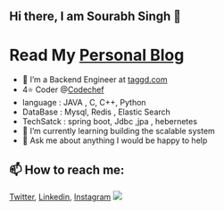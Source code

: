 ## Hi there, I am Sourabh Singh 👋
# Read My [Personal Blog](https://sourabhsingh282.vercel.app/)
- 🔭 I’m a Backend Engineer at [taggd.com](https://www.taggd.com)
- 4⭐ Coder @[Codechef](https://www.codechef.com/users/sourabhsingh28)
- language : JAVA , C, C++, Python
- DataBase : Mysql, Redis , Elastic Search
- TechSatck : spring boot, Jdbc ,jpa , hebernetes 
- 🌱 I’m currently learning building the scalable system  
- 💬 Ask me about anything I would be happy to help
## 📫 How to reach me:   
 [Twitter](https://twitter.com/home),   [Linkedin](https://www.linkedin.com/in/sourabhsingh282/),   [Instagram](https://www.instagram.com/sourabhsingh282/)
<img src= "https://github-readme-stats.vercel.app/api?username=backbencher00&&show_icons=true&title_color=ffffff&icon_color=bb2acf&text_color=daf7dc&bg_color=151515">
 
              
<!--
**sourabhsingh282/sourabhsingh282** is a ✨ _special_ ✨ repository because its `README.md` (this file) appears on your GitHub profile.
- 👯 I’m looking to collaborate on ...
- 🤔 I’m looking for help with ..
- ⚡ Fun fact: - 😄 Pronouns: ...
- [<img align="left" alt="codeSTACKr | Twitter" width="22px" src="https://cdn.jsdelivr.net/npm/simple-icons@v3/icons/twitter.svg" />][twitter]
[<img align="left" alt="codeSTACKr | LinkedIn" width="22px" src="https://cdn.jsdelivr.net/npm/simple-icons@v3/icons/linkedin.svg" />][linkedin]
[<img align="left" alt="codeSTACKr | Instagram" width="22px" src="https://cdn.jsdelivr.net/npm/simple-icons@v3/icons/instagram.svg" />][instagram]


[twitter]:https://twitter.com/sourabhsingh282
[instagram]: https://www.instagram.com/sourabhsingh282/ 
[linkedin]: https://www.linkedin.com/in/sourabhsingh282/

Here are some ideas to get you started:



-->
